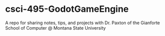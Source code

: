 # csci-495-GodotGameEngine
A repo for sharing notes, tips, and projects with Dr. Paxton of the Gianforte School of Computer @ Montana State University
